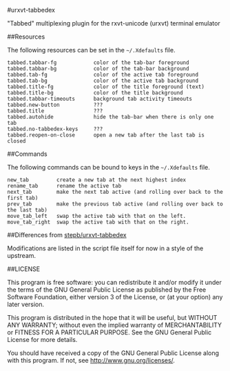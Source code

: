 #urxvt-tabbedex

"Tabbed" multiplexing plugin for the rxvt-unicode (urxvt) terminal emulator

##Resources

The following resources can be set in the `~/.Xdefaults` file.

```
tabbed.tabbar-fg            color of the tab-bar foreground
tabbed.tabbar-bg            color of the tab-bar background
tabbed.tab-fg               color of the active tab foreground
tabbed.tab-bg               color of the active tab background
tabbed.title-fg             color of the title foreground (text)
tabbed.title-bg             color of the title background
tabbed.tabbar-timeouts      background tab activity timeouts
tabbed.new-button           ???
tabbed.title                ???
tabbed.autohide             hide the tab-bar when there is only one tab
tabbed.no-tabbedex-keys     ???
tabbed.reopen-on-close      open a new tab after the last tab is closed
```

##Commands

The following commands can be bound to keys in the `~/.Xdefaults` file.

```
new_tab         create a new tab at the next highest index
rename_tab      rename the active tab
next_tab        make the next tab active (and rolling over back to the first tab)
prev_tab        make the previous tab active (and rolling over back to the last tab)
move_tab_left   swap the active tab with that on the left.
move_tab_right  swap the active tab with that on the right.
```

##Differences from [stepb/urxvt-tabbedex](http://github.com/stepb/urxvt-tabbedex)

Modifications are listed in the script file itself for now in a style of the
upstream.

##LICENSE

This program is free software: you can redistribute it and/or modify it under
the terms of the GNU General Public License as published by the Free Software
Foundation, either version 3 of the License, or (at your option) any later
version.

This program is distributed in the hope that it will be useful, but WITHOUT ANY
WARRANTY; without even the implied warranty of MERCHANTABILITY or FITNESS FOR A
PARTICULAR PURPOSE.  See the GNU General Public License for more details.

You should have received a copy of the GNU General Public License along with
this program.  If not, see <http://www.gnu.org/licenses/>.
